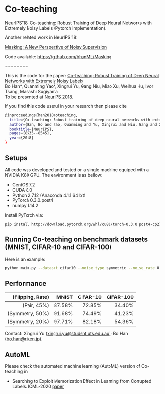 # Co-teaching 
NeurIPS'18: Co-teaching: Robust Training of Deep Neural Networks with Extremely Noisy Labels (Pytorch implementation).

Another related work in NeurIPS'18: 

[Masking: A New Perspective of Noisy Supervision](https://arxiv.org/abs/1805.08193)

Code available: https://github.com/bhanML/Masking

========

This is the code for the paper:
[Co-teaching: Robust Training of Deep Neural Networks with Extremely Noisy Labels](https://arxiv.org/abs/1804.06872)  
Bo Han*, Quanming Yao*, Xingrui Yu, Gang Niu, Miao Xu, Weihua Hu, Ivor Tsang, Masashi Sugiyama  
To be presented at [NeurIPS 2018](https://nips.cc/Conferences/2018/).  

If you find this code useful in your research then please cite  
```bash
@inproceedings{han2018coteaching,
  title={Co-teaching: Robust training of deep neural networks with extremely noisy labels},
  author={Han, Bo and Yao, Quanming and Yu, Xingrui and Niu, Gang and Xu, Miao and Hu, Weihua and Tsang, Ivor and Sugiyama, Masashi},
  booktitle={NeurIPS},
  pages={8535--8545},
  year={2018}
}
```  

## Setups
All code was developed and tested on a single machine equiped with a NVIDIA K80 GPU. The environment is as bellow:  

- CentOS 7.2
- CUDA 8.0
- Python 2.7.12 (Anaconda 4.1.1 64 bit)
- PyTorch 0.3.0.post4
- numpy 1.14.2

Install PyTorch via:
```bash
pip install http://download.pytorch.org/whl/cu80/torch-0.3.0.post4-cp27-cp27mu-linux_x86_64.whl
```

## Running Co-teaching on benchmark datasets (MNIST, CIFAR-10 and CIFAR-100)
Here is an example: 

```bash
python main.py --dataset cifar10 --noise_type symmetric --noise_rate 0.5 
```

## Performance

| (Flipping, Rate) | MNIST  | CIFAR-10 | CIFAR-100 |
| ---------------: | -----: | -------: | --------: |
| (Pair, 45%)      | 87.58% | 72.85%   | 34.40%    |
| (Symmetry, 50%)  | 91.68% | 74.49%   | 41.23%    |
| (Symmetry, 20%)  | 97.71% | 82.18%   | 54.36%    |

Contact: Xingrui Yu (xingrui.yu@student.uts.edu.au); Bo Han (bo.han@riken.jp).

## AutoML
Please check the automated machine learning (AutoML) version of Co-teaching in
- Searching to Exploit Memorization Effect in Learning from Corrupted Labels. ICML-2020 [paper](https://arxiv.org/abs/1911.02377)
